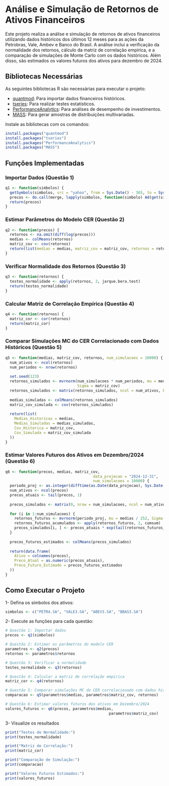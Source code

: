 # Análise e Simulação de Retornos de Ativos Financeiros

Este projeto realiza a análise e simulação de retornos de ativos financeiros utilizando dados históricos dos últimos 12 meses para as ações da Petrobras, Vale, Ambev e Banco do Brasil. A análise inclui a verificação da normalidade dos retornos, cálculo da matriz de correlação empírica, e a comparação de simulações de Monte Carlo com os dados históricos. Além disso, são estimados os valores futuros dos ativos para dezembro de 2024.

## Bibliotecas Necessárias

As seguintes bibliotecas R são necessárias para executar o projeto:

- [quantmod](https://www.quantmod.com): Para importar dados financeiros históricos.
- [tseries](https://uribo.github.io/rpkg_showcase/date_and_time/tseries.html): Para realizar testes estatísticos.
- [PerformanceAnalytics](https://github.com/braverock/PerformanceAnalytics): Para análises de desempenho de investimentos.
- [MASS](https://www.stats.ox.ac.uk/pub/MASS4/): Para gerar amostras de distribuições multivariadas.

Instale as bibliotecas com os comandos:

```r
install.packages("quantmod")
install.packages("tseries")
install.packages("PerformanceAnalytics")
install.packages("MASS")
```

## Funções Implementadas

### Importar Dados (Questão 1)

```r
q1 <- function(simbolos) {
  getSymbols(simbolos, src = "yahoo", from = Sys.Date() - 365, to = Sys.Date())
  precos <- do.call(merge, lapply(simbolos, function(simbolo) Ad(get(simbolo))))
  return(precos)
}
```

### Estimar Parâmetros do Modelo CER (Questão 2)

```r
q2 <- function(precos) {
  retornos <- na.omit(diff(log(precos)))
  medias <- colMeans(retornos)
  matriz_cov <- cov(retornos)
  return(list(medias = medias, matriz_cov = matriz_cov, retornos = retornos))
}
```

### Verificar Normalidade dos Retornos (Questão 3)

```r
q3 <- function(retornos) {
  testes_normalidade <- apply(retornos, 2, jarque.bera.test)
  return(testes_normalidade)
}
```

### Calcular Matriz de Correlação Empírica (Questão 4)

```r
q4 <- function(retornos) {
  matriz_cor <- cor(retornos)
  return(matriz_cor)
}
```

### Comparar Simulações MC do CER Correlacionado com Dados Históricos (Questão 5)

```r
q5 <- function(medias, matriz_cov, retornos, num_simulacoes = 10000) {
  num_ativos <- ncol(retornos)
  num_periodos <- nrow(retornos)
  
  set.seed(123)
  retornos_simulados <- mvrnorm(num_simulacoes * num_periodos, mu = medias, 
                                Sigma = matriz_cov)
  retornos_simulados <- matrix(retornos_simulados, ncol = num_ativos, byrow = TRUE)
  
  medias_simuladas <- colMeans(retornos_simulados)
  matriz_cov_simulada <- cov(retornos_simulados)
  
  return(list(
    Medias_Historicas = medias,
    Medias_Simuladas = medias_simuladas,
    Cov_Historica = matriz_cov,
    Cov_Simulada = matriz_cov_simulada
  ))
}
```

### Estimar Valores Futuros dos Ativos em Dezembro/2024 (Questão 6)

```r
q6 <- function(precos, medias, matriz_cov, 
                                       data_projecao = "2024-12-31", 
                                       num_simulacoes = 10000) {
  periodo_proj <- as.integer(difftime(as.Date(data_projecao), Sys.Date(), units = "days"))
  num_ativos <- ncol(precos)
  precos_atuais <- tail(precos, 1)
  
  precos_simulados <- matrix(0, nrow = num_simulacoes, ncol = num_ativos)
  
  for (i in 1:num_simulacoes) {
    retornos_futuros <- mvrnorm(periodo_proj, mu = medias / 252, Sigma = matriz_cov / 252)
    retornos_futuros_acumulados <- apply(retornos_futuros, 2, cumsum)
    precos_simulados[i, ] <- precos_atuais * exp(tail(retornos_futuros_acumulados, 1))
  }
  
  precos_futuros_estimados <- colMeans(precos_simulados)
  
  return(data.frame(
    Ativo = colnames(precos),
    Preco_Atual = as.numeric(precos_atuais),
    Preco_Futuro_Estimado = precos_futuros_estimados
  ))
}
```

## Como Executar o Projeto

1- Defina os símbolos dos ativos:

```r
simbolos <- c("PETR4.SA", "VALE3.SA", "ABEV3.SA", "BBAS3.SA")
```

2- Execute as funções para cada questão:

```r
# Questão 1: Importar dados
precos <- q1(simbolos)

# Questão 2: Estimar os parâmetros do modelo CER
parametros <- q2(precos)
retornos <- parametros$retornos

# Questão 3: Verificar a normalidade
testes_normalidade <- q3(retornos)

# Questão 4: Calcular a matriz de correlação empírica
matriz_cor <- q4(retornos)

# Questão 5: Comparar simulações MC do CER correlacionado com dados históricos
comparacao <- q5(parametros$medias, parametros$matriz_cov, retornos)

# Questão 6: Estimar valores futuros dos ativos em Dezembro/2024
valores_futuros <- q6(precos, parametros$medias, 
                                              parametros$matriz_cov)
```

3- Visualize os resultados

```r
print("Testes de Normalidade:")
print(testes_normalidade)

print("Matriz de Correlação:")
print(matriz_cor)

print("Comparação de Simulação:")
print(comparacao)

print("Valores Futuros Estimados:")
print(valores_futuros)
```
